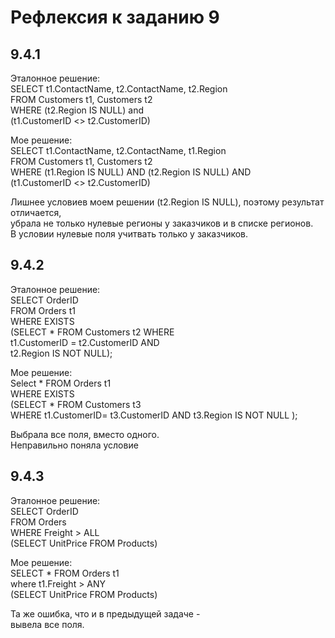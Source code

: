 # Рефлексия к заданию 9 

## 9.4.1   
Эталонное решение:    
SELECT t1.ContactName, t2.ContactName, t2.Region   
FROM Customers t1, Customers t2   
WHERE (t2.Region IS NULL) and   
 (t1.CustomerID <> t2.CustomerID)     

Мое решение:   
 SELECT t1.ContactName, t2.ContactName, t1.Region  
FROM Customers t1, Customers t2   
WHERE (t1.Region IS NULL) AND (t2.Region IS NULL) AND  
      (t1.CustomerID <> t2.CustomerID)  
  
Лишнее условиев моем решении (t2.Region IS NULL), поэтому результат отличается,   
убрала не только нулевые регионы у заказчиков и в списке регионов.  
В условии нулевые поля учитвать только у заказчиков.  
  

## 9.4.2   
Эталонное решение:  
SELECT OrderID  
FROM Orders t1  
WHERE EXISTS   
  (SELECT * FROM Customers t2 WHERE  
   t1.CustomerID = t2.CustomerID AND  
   t2.Region IS NOT NULL);  
  
Мое решение:  
Select * FROM Orders t1  
WHERE EXISTS  
(SELECT * FROM  Customers t3  
WHERE t1.CustomerID= t3.CustomerID  AND t3.Region IS NOT NULL );  
  
Выбрала все поля, вместо одного.    
Неправильно поняла условие    
    
## 9.4.3  
Эталонное решение:  
SELECT OrderID   
FROM Orders   
WHERE Freight > ALL   
  (SELECT UnitPrice FROM Products)   
  
Мое решение:   
SELECT * FROM Orders t1   
where t1.Freight > ANY   
(SELECT UnitPrice FROM  Products)  

  Та же ошибка, что и в предыдущей задаче -   
  вывела все поля.




